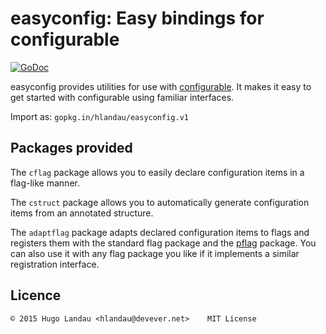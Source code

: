 easyconfig: Easy bindings for configurable
==========================================

[![GoDoc](https://godoc.org/gopkg.in/hlandau/easyconfig.v1?status.svg)](https://godoc.org/gopkg.in/hlandau/easyconfig.v1)

easyconfig provides utilities for use with
[configurable](https://github.com/hlandau/configurable). It makes it easy to
get started with configurable using familiar interfaces.

Import as: `gopkg.in/hlandau/easyconfig.v1`

Packages provided
-----------------

The `cflag` package allows you to easily declare configuration items in a flag-like manner.

The `cstruct` package allows you to automatically generate configuration items from an annotated structure.

The `adaptflag` package adapts declared configuration items to flags and
registers them with the standard flag package and the
[pflag](https://github.com/ogier/pflag) package. You can also use it with any
flag package you like if it implements a similar registration interface.

Licence
-------

    © 2015 Hugo Landau <hlandau@devever.net>    MIT License

